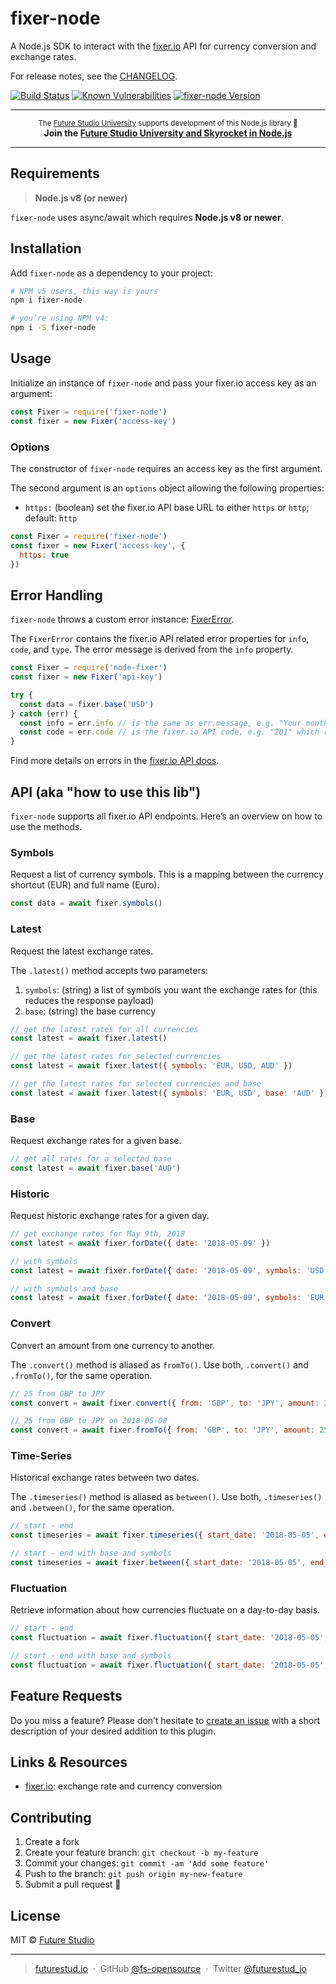 # fixer-node

A Node.js SDK to interact with the [fixer.io](https://fixer.io) API for currency conversion and exchange rates.

For release notes, see the [CHANGELOG](https://github.com/fs-opensource/fixer-node/blob/master/CHANGELOG.md).


<p align="left">
    <a href="https://travis-ci.org/fs-opensource/fixer-node"><img src="https://camo.githubusercontent.com/9f56ef242c6f588f74f39f0bd61c1acd34d853af/68747470733a2f2f7472617669732d63692e6f72672f66732d6f70656e736f757263652f686170692d67656f2d6c6f636174652e7376673f6272616e63683d6d6173746572" alt="Build Status" data-canonical-src="https://travis-ci.org/fs-opensource/fixer-node.svg?branch=master" style="max-width:100%;"></a>
    <a href="https://snyk.io/test/github/fs-opensource/fixer-node"><img src="https://snyk.io/test/github/fs-opensource/fixer-node/badge.svg" alt="Known Vulnerabilities" data-canonical-src="https://snyk.io/test/github/fs-opensource/fixer-node" style="max-width:100%;"></a>
    <a href="https://www.npmjs.com/package/fixer-node"><img src="https://img.shields.io/npm/v/fixer-node.svg" alt="fixer-node Version" data-canonical-src="https://img.shields.io/npm/v/fixer-node.svg" style="max-width:100%;"></a>
</p>

------

<p align="center"><sup>The <a href="https://futurestud.io">Future Studio University</a> supports development of this Node.js library 🚀</sup>
<br><b>
Join the <a href="https://futurestud.io/university">Future Studio University and Skyrocket in Node.js</a></b>
</p>

------


## Requirements
> **Node.js v8 (or newer)**

`fixer-node` uses async/await which requires **Node.js v8 or newer**.


## Installation
Add `fixer-node` as a dependency to your project:

```bash
# NPM v5 users, this way is yours
npm i fixer-node

# you’re using NPM v4:
npm i -S fixer-node
```


## Usage
Initialize an instance of `fixer-node` and pass your fixer.io access key as an argument:

```js
const Fixer = require('fixer-node')
const fixer = new Fixer('access-key')
```


### Options
The constructor of `fixer-node` requires an access key as the first argument.

The second argument is an `options` object allowing the following properties:

- `https:` (boolean) set the fixer.io API base URL to either `https` or `http`; default: `http`

```js
const Fixer = require('fixer-node')
const fixer = new Fixer('access-key', {
  https: true
})
```

## Error Handling
`fixer-node` throws a custom error instance: [FixerError](https://github.com/fs-opensource/fixer-node/blob/master/lib/fixer-error.js).

The `FixerError` contains the fixer.io API related error properties for `info`, `code`, and `type`.
The error message is derived from the `info` property.

```js
const Fixer = require('node-fixer')
const fixer = new Fixer('api-key')

try {
  const data = fixer.base('USD')
} catch (err) {
  const info = err.info // is the same as err.message, e.g. "Your monthly API request volume has been reached. Please upgrade your plan"
  const code = err.code // is the fixer.io API code, e.g. "201" which represents "An invalid base currency has been entered."
}
```

Find more details on errors in the [fixer.io API docs](https://fixer.io/documentation#errors).


## API (aka "how to use this lib")
`fixer-node` supports all fixer.io API endpoints. Here’s an overview on how to use the methods.

### Symbols
Request a list of currency symbols.
This is a mapping between the currency shortcut (EUR) and full name (Euro).

```js
const data = await fixer.symbols()
```


### Latest
Request the latest exchange rates.

The `.latest()` method accepts two parameters:

1. `symbols`: (string) a list of symbols you want the exchange rates for (this reduces the response payload)
2. `base`: (string) the base currency

```js
// get the latest rates for all currencies
const latest = await fixer.latest()

// get the latest rates for selected currencies
const latest = await fixer.latest({ symbols: 'EUR, USD, AUD' })

// get the latest rates for selected currencies and base
const latest = await fixer.latest({ symbols: 'EUR, USD', base: 'AUD' })
```


### Base
Request exchange rates for a given base.

```js
// get all rates for a selected base
const latest = await fixer.base('AUD')
```


### Historic
Request historic exchange rates for a given day.

```js
// get exchange rates for May 9th, 2018
const latest = await fixer.forDate({ date: '2018-05-09' })

// with symbols
const latest = await fixer.forDate({ date: '2018-05-09', symbols: 'USD, EUR, AUD' })

// with symbols and base
const latest = await fixer.forDate({ date: '2018-05-09', symbols: 'EUR, AUD', base: 'USD' })
```


### Convert
Convert an amount from one currency to another.

The `.convert()` method is aliased as `fromTo()`.
Use both, `.convert()` and `.fromTo()`, for the same operation.

```js
// 25 from GBP to JPY
const convert = await fixer.convert({ from: 'GBP', to: 'JPY', amount: 25 })

// 25 from GBP to JPY on 2018-05-08
const convert = await fixer.fromTo({ from: 'GBP', to: 'JPY', amount: 25, date: '2018-05-08' })
```


### Time-Series
Historical exchange rates between two dates.

The `.timeseries()` method is aliased as `between()`.
Use both, `.timeseries()` and `.between()`, for the same operation.


```js
// start - end
const timeseries = await fixer.timeseries({ start_date: '2018-05-05', end_date: '2018-05-08' })

// start - end with base and symbols
const timeseries = await fixer.between({ start_date: '2018-05-05', end_date: '2018-05-08', symbols: 'EUR, USD', base: 'AUD' })
```


### Fluctuation
Retrieve information about how currencies fluctuate on a day-to-day basis.

```js
// start - end
const fluctuation = await fixer.fluctuation({ start_date: '2018-05-05', end_date: '2018-05-08' })

// start - end with base and symbols
const fluctuation = await fixer.fluctuation({ start_date: '2018-05-05', end_date: '2018-05-08', symbols: 'EUR, USD', base: 'AUD' })
```


## Feature Requests
Do you miss a feature? Please don’t hesitate to
[create an issue](https://github.com/fs-opensource/fixer-node/issues) with a short description of your desired addition to this plugin.


## Links & Resources

- [fixer.io](https://fixer.io): exchange rate and currency conversion


## Contributing

1.  Create a fork
2.  Create your feature branch: `git checkout -b my-feature`
3.  Commit your changes: `git commit -am 'Add some feature'`
4.  Push to the branch: `git push origin my-new-feature`
5.  Submit a pull request 🚀


## License

MIT © [Future Studio](https://futurestud.io)

---

> [futurestud.io](https://futurestud.io) &nbsp;&middot;&nbsp;
> GitHub [@fs-opensource](https://github.com/fs-opensource/) &nbsp;&middot;&nbsp;
> Twitter [@futurestud_io](https://twitter.com/futurestud_io)
